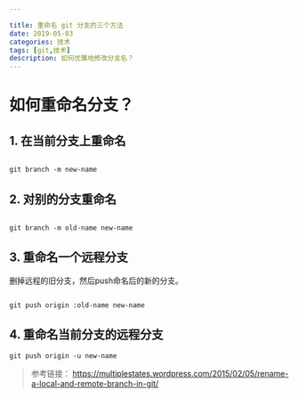 ```yaml
---

title: 重命名 git 分支的三个方法
date: 2019-05-03
categories: 技术
tags: [git,技术]
description: 如何优雅地修改分支名？
---
```


# 如何重命名分支？

## 1. 在当前分支上重命名
```

git branch -m new-name

```

## 2. 对别的分支重命名

```

git branch -m old-name new-name

```

## 3. 重命名一个远程分支

删掉远程的旧分支，然后push命名后的新的分支。

```

git push origin :old-name new-name

```

## 4. 重命名当前分支的远程分支

```
git push origin -u new-name

```

> 参考链接： https://multiplestates.wordpress.com/2015/02/05/rename-a-local-and-remote-branch-in-git/
